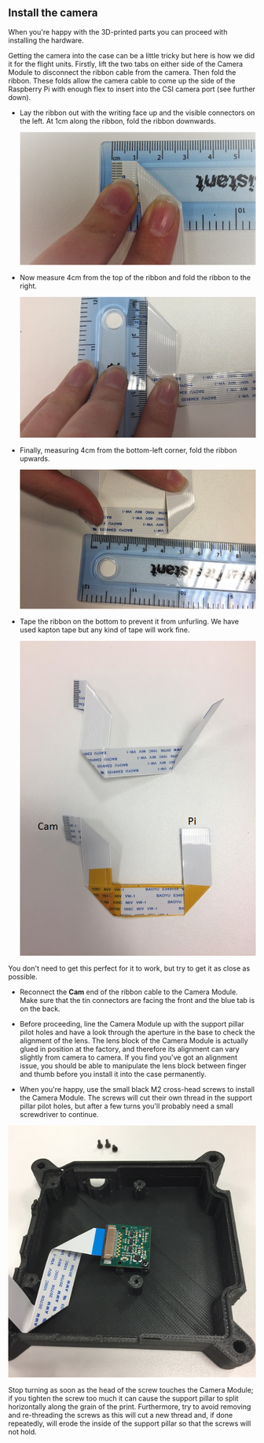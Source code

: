 ## Install the camera

When you're happy with the 3D-printed parts you can proceed with installing the hardware.

Getting the camera into the case can be a little tricky but here is how we did it for the flight units. Firstly, lift the two tabs on either side of the Camera Module to disconnect the ribbon cable from the camera. Then fold the ribbon. These folds allow the camera cable to come up the side of the Raspberry Pi with enough flex to insert into the CSI camera port (see further down).

+ Lay the ribbon out with the writing face up and the visible connectors on the left. At 1cm along the ribbon, fold the ribbon downwards.

  ![Fold down at 1cm](images/cam-fold1.png)

+ Now measure 4cm from the top of the ribbon and fold the ribbon to the right.

  ![Fold 4cm right](images/cam-fold2.png)

+ Finally, measuring 4cm from the bottom-left corner, fold the ribbon upwards.

  ![Fold 1cm](images/cam-fold3.png)

+ Tape the ribbon on the bottom to prevent it from unfurling. We have used kapton tape but any kind of tape will work fine.

  ![Camera with tape](images/cam-tape.png)

You don't need to get this perfect for it to work, but try to get it as close as possible.

+ Reconnect the **Cam** end of the ribbon cable to the Camera Module. Make sure that the tin connectors are facing the front and the blue tab is on the back.

+ Before proceeding, line the Camera Module up with the support pillar pilot holes and have a look through the aperture in the base to check the alignment of the lens. The lens block of the Camera Module is actually glued in position at the factory, and therefore its alignment can vary slightly from camera to camera. If you find you've got an alignment issue, you should be able to manipulate the lens block between finger and thumb before you install it into the case permanently.

+ When you're happy, use the small black M2 cross-head screws to install the Camera Module. The screws will cut their own thread in the support pillar pilot holes, but after a few turns you'll probably need a small screwdriver to continue.

![Screw in the camera](images/screw-in-camera.png)

Stop turning as soon as the head of the screw touches the Camera Module; if you tighten the screw too much it can cause the support pillar to split horizontally along the grain of the print. Furthermore, try to avoid removing and re-threading the screws as this will cut a new thread and, if done repeatedly, will erode the inside of the support pillar so that the screws will not hold.
